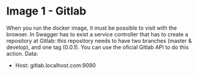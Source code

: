 # Image 1 - Gitlab
When you run the docker image, it must be possible to visit with the browser.
In Swagger has to exist a service controller that has to create a repository at Gitlab: this repository needs to have two branches (master & develop), and one tag (0.0.1).
You can use the oficial Gitlab API to do this action.
Data:
- Host: gitlab.localhost.com:9090